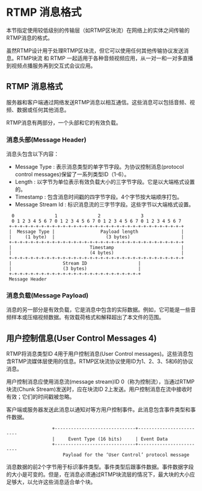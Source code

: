 # RTMP 消息格式
本节指定使用较低级别的传输层（如RTMP区块流）在网络上的实体之间传输的RTMP消息的格式。

虽然RTMP设计用于处理RTMP区块流，但它可以使用任何其他传输协议发送消息。RTMP块流 和 RTMP 一起适用于各种音频视频应用，从一对一和一对多直播到视频点播服务再到交互式会议应用。

## RTMP 消息格式
服务器和客户端通过网络发送RTMP消息以相互通信。这些消息可以包括音频、视频、数据或任何其他消息。

RTMP消息有两部分，一个头部和它的有效负载。

### 消息头部(Message Header)
消息头包含以下内容：
- Message Type : 表示消息类型的单字节字段。为协议控制消息(protocol control messages)保留了一系列类型ID（1-6）。
- Length : 以字节为单位表示有效负载大小的三字节字段。它是以大端格式设置的。
- Timestamp : 包含消息时间戳的四字节字段。4个字节按大端顺序打包。
- Message Stream Id : 标识消息流的三字节字段。这些字节以大端格式设置。
```
  0               1               2               3
  0 1 2 3 4 5 6 7 0 1 2 3 4 5 6 7 0 1 2 3 4 5 6 7 0 1 2 3 4 5 6 7 
 +-+-+-+-+-+-+-+-+-+-+-+-+-+-+-+-+-+-+-+-+-+-+-+-+-+-+-+-+-+-+-+-+
 |  Message Type |                 Payload length                |
 |     (1 byte)  |                   (3 bytes)                   |
 +-+-+-+-+-+-+-+-+-+-+-+-+-+-+-+-+-+-+-+-+-+-+-+-+-+-+-+-+-+-+-+-+
 |                             Timestamp                         |
 |                             (4 bytes)                         |
 +-+-+-+-+-+-+-+-+-+-+-+-+-+-+-+-+-+-+-+-+-+-+-+-+-+-+-+-+-+-+-+-+
 |                   Stream ID                   |
 |                   (3 bytes)                   |
 +-+-+-+-+-+-+-+-+-+-+-+-+-+-+-+-+-+-+-+-+-+-+-+-+
 Message Header

```

### 消息负载(Message Payload)
消息的另一部分是有效负载，它是消息中包含的实际数据。例如，它可能是一些音频样本或压缩视频数据。有效载荷格式和解释超出了本文件的范围。

## 用户控制信息(User Control Messages 4)
RTMP将消息类型ID 4用于用户控制消息(User Control messages)。这些消息包含RTMP流媒体层使用的信息。RTMP区块流协议使用ID为1、2、3、5和6的协议消息。

用户控制消息应使用消息流(message stream)ID 0（称为控制流），当通过RTMP块流(Chunk Stream)发送时，应在块流ID 2上发送。用户控制消息在流中接收时有效；它们的时间戳被忽略。

客户端或服务器发送此消息以通知对等方用户控制事件。此消息包含事件类型和事件数据。

```
                 +------------------------------+-------------------------
                 |     Event Type (16 bits)     | Event Data
                 +------------------------------+-------------------------
                     Payload for the ‘User Control’ protocol message
```
消息数据的前2个字节用于标识事件类型。事件类型后跟事件数据。事件数据字段的大小是可变的。但是，在消息必须通过RTMP块流层的情况下，最大块的大小应足够大，以允许这些消息适合单个块。










